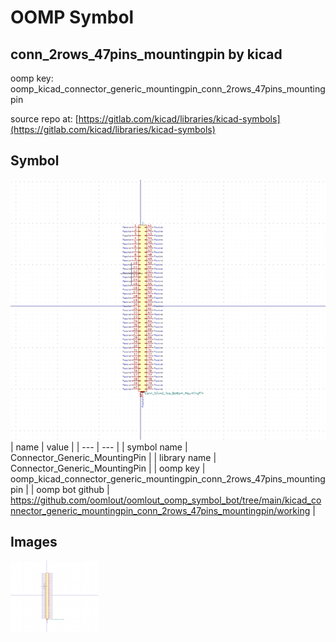 # OOMP Symbol  
## conn_2rows_47pins_mountingpin  by kicad  
  
oomp key: oomp_kicad_connector_generic_mountingpin_conn_2rows_47pins_mountingpin  
  
source repo at: [https://gitlab.com/kicad/libraries/kicad-symbols](https://gitlab.com/kicad/libraries/kicad-symbols)  
## Symbol  
  
[![working.png](working_600.png)](working.png)  
| name | value | 
| --- | --- | 
| symbol name | Connector_Generic_MountingPin | 
| library name | Connector_Generic_MountingPin | 
| oomp key | oomp_kicad_connector_generic_mountingpin_conn_2rows_47pins_mountingpin | 
| oomp bot github | https://github.com/oomlout/oomlout_oomp_symbol_bot/tree/main/kicad_connector_generic_mountingpin_conn_2rows_47pins_mountingpin/working | 
## Images  
  
[![working.png](working_140.png)](working.png)  
